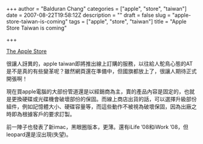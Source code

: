 +++
author = "Balduran Chang"
categories = ["apple", "store", "taiwan"]
date = 2007-08-22T19:58:12Z
description = ""
draft = false
slug = "apple-store-taiwan-is-coming"
tags = ["apple", "store", "taiwan"]
title = "Apple Store Taiwan is coming"

+++


[The Apple Store](http://www.apple.com.tw/store/ "The Apple Store")

很讓人訝異的，apple taiwan即將推出線上訂購的服務，以往給人鴕鳥心態的AT是不是真的有些變革呢？雖然網頁還在準備中，但國旗都放上了，很讓人期待正式開張啊！

現在買apple電腦的大部份管道還是以經銷商為主，賣的產品內容是固定的，也就是更換硬碟或光碟機會破壞部份的保固。而線上商店出貨的話，可以選擇升級部份組件，例如記憶體大小、硬碟容量等，而這些動作不被視為破壞保固，因為出廠之時即為根據客戶的要求訂製。

前一陣子也發表了新imac，黑眼圈版本，更薄。還有iLife ’08和iWork ’08，但leopard還是沒出現(失望)。

